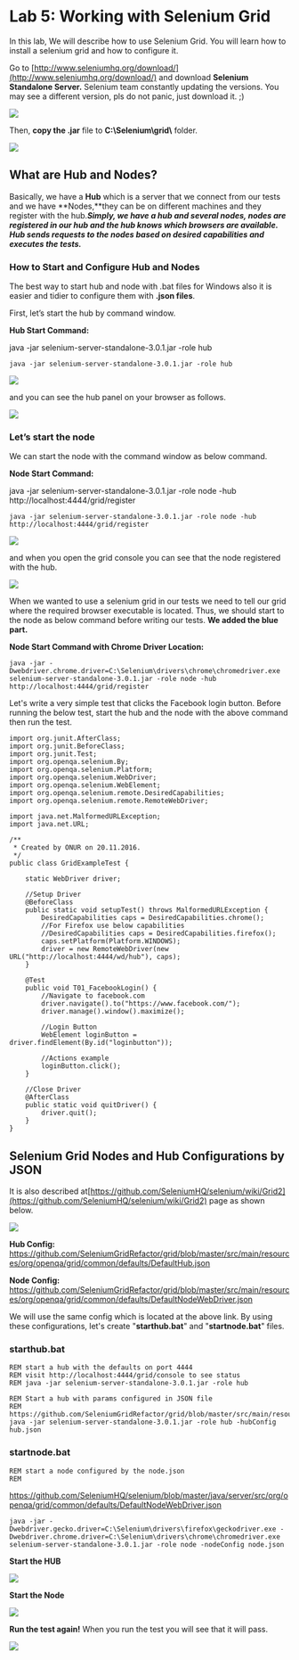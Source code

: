 

Lab 5: Working with Selenium Grid
==================================

In this lab, We will describe how to use Selenium Grid. You will learn
how to install a selenium grid and how to configure it.


Go to [http://www.seleniumhq.org/download/](http://www.seleniumhq.org/download/)
and download **Selenium Standalone Server.** Selenium team constantly
updating the versions. You may see a different version, pls do not
panic, just download it. ;)

![](./images/selenium-grid-download.png)

Then, **copy the .jar** file to **C:\\Selenium\\grid\\** folder.

![](./images/img_582e1ae8d4614.png)


**What are Hub and Nodes?**
---------------------------

Basically, we have a **Hub** which is a server that we connect from our
tests and we have **Nodes,**they can be on different machines and they
register with the hub.***Simply, we have a hub and several nodes, nodes
are registered in our hub and the hub knows which browsers are
available. Hub sends requests to the nodes based on desired capabilities
and executes the tests.***

### **How to Start and Configure Hub and Nodes**

The best way to start hub and node with .bat files for Windows also it
is easier and tidier to configure them with **.json files**.

First, let’s start the hub by command window.

**Hub Start Command:**

java -jar selenium-server-standalone-3.0.1.jar -role hub

`java -jar selenium-server-standalone-3.0.1.jar -role hub`

![](./images/img_5830a9a868cc7.png)


and you can see the hub panel on your browser as follows.

![](./images/img_5830a0b6cd7ea.png)


### **Let’s start the node**

We can start the node with the command window as below command.

**Node Start Command:**

java -jar selenium-server-standalone-3.0.1.jar -role node -hub
http://localhost:4444/grid/register

`java -jar selenium-server-standalone-3.0.1.jar -role node -hub http://localhost:4444/grid/register`

![](./images/img_5830aea0ace45.png)


and when you open the grid console you can see that the node registered
with the hub.

[![](./images/img_5830af2b6be00.png)](./images/img_5830af2b6be00.png)


When we wanted to use a selenium grid in our tests we need to tell our
grid where the required browser executable is located. Thus, we should
start to the node as below command before writing our tests. **We added the blue part.**

**Node Start Command with Chrome Driver Location:**

```
java -jar -Dwebdriver.chrome.driver=C:\Selenium\drivers\chrome\chromedriver.exe selenium-server-standalone-3.0.1.jar -role node -hub http://localhost:4444/grid/register 
```


Let's write a very simple test that clicks the Facebook login button. Before
running the below test, start the hub and the node with the above
command then run the test.


```
import org.junit.AfterClass;
import org.junit.BeforeClass;
import org.junit.Test;
import org.openqa.selenium.By;
import org.openqa.selenium.Platform;
import org.openqa.selenium.WebDriver;
import org.openqa.selenium.WebElement;
import org.openqa.selenium.remote.DesiredCapabilities;
import org.openqa.selenium.remote.RemoteWebDriver;

import java.net.MalformedURLException;
import java.net.URL;

/**
 * Created by ONUR on 20.11.2016.
 */
public class GridExampleTest {

    static WebDriver driver;

    //Setup Driver
    @BeforeClass
    public static void setupTest() throws MalformedURLException {
        DesiredCapabilities caps = DesiredCapabilities.chrome();
        //For Firefox use below capabilities
        //DesiredCapabilities caps = DesiredCapabilities.firefox();
        caps.setPlatform(Platform.WINDOWS);
        driver = new RemoteWebDriver(new URL("http://localhost:4444/wd/hub"), caps);
    }

    @Test
    public void T01_FacebookLogin() {
        //Navigate to facebook.com
        driver.navigate().to("https://www.facebook.com/");
        driver.manage().window().maximize();

        //Login Button
        WebElement loginButton = driver.findElement(By.id("loginbutton"));

        //Actions example
        loginButton.click();
    }

    //Close Driver
    @AfterClass
    public static void quitDriver() {
        driver.quit();
    }
}
```

**Selenium Grid Nodes and Hub Configurations by JSON**
------------------------------------------------------

It is also described at[https://github.com/SeleniumHQ/selenium/wiki/Grid2](https://github.com/SeleniumHQ/selenium/wiki/Grid2)
page as shown below.

![](./images/img_5830d39aa0d3b.png)

**Hub Config:** https://github.com/SeleniumGridRefactor/grid/blob/master/src/main/resources/org/openqa/grid/common/defaults/DefaultHub.json

**Node Config:** https://github.com/SeleniumGridRefactor/grid/blob/master/src/main/resources/org/openqa/grid/common/defaults/DefaultNodeWebDriver.json


We will use the same config which is located at the above link. By using
these configurations, let's create "**starthub.bat**" and "**startnode.bat**" files.


### **starthub.bat**

```
REM start a hub with the defaults on port 4444
REM visit http://localhost:4444/grid/console to see status
REM java -jar selenium-server-standalone-3.0.1.jar -role hub

REM Start a hub with params configured in JSON file
REM https://github.com/SeleniumGridRefactor/grid/blob/master/src/main/resources/org/openqa/grid/common/defaults/DefaultHub.json
java -jar selenium-server-standalone-3.0.1.jar -role hub -hubConfig hub.json
```

### **startnode.bat**

```
REM start a node configured by the node.json
REM 
```

https://github.com/SeleniumHQ/selenium/blob/master/java/server/src/org/openqa/grid/common/defaults/DefaultNodeWebDriver.json


```
java -jar -Dwebdriver.gecko.driver=C:\Selenium\drivers\firefox\geckodriver.exe -Dwebdriver.chrome.driver=C:\Selenium\drivers\chrome\chromedriver.exe selenium-server-standalone-3.0.1.jar -role node -nodeConfig node.json 
```

**Start the HUB**

![](./images/img_5830d8bb20157.png)


**Start the Node**

![](./images/img_5830d8fc8978e.png)


**Run the test again!** When you run the test you will see that it will pass.

![](./images/img_5830d951edc50.png)

